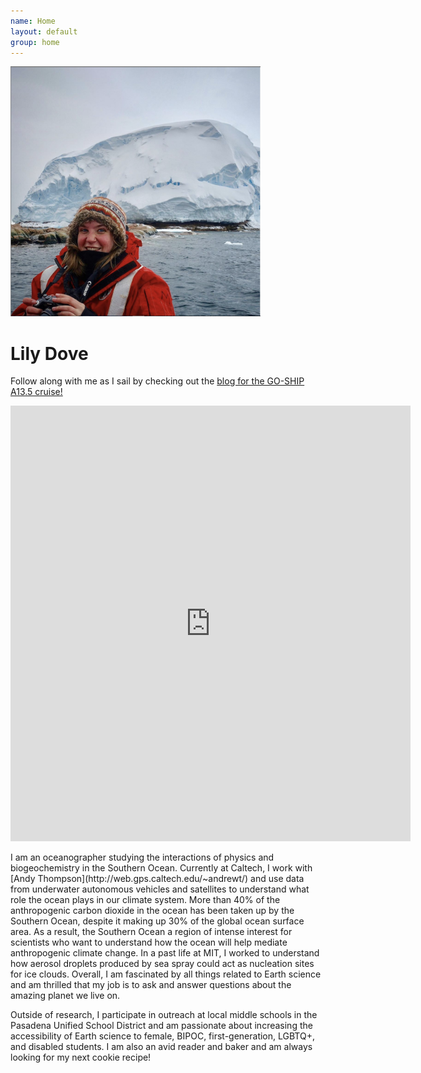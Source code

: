 ```yaml
---
name: Home
layout: default
group: home
---
```


<img src="/static/img/LilyDove1.jpg" class="img-responsive center-block" width="400" height="400" alt="Sitting in front of the recently discovered Sif Island in the Amundsen Sea, Antarctica!"/>

<h1 class="text-center">Lily Dove</h1>

<p class="lead text-justify">
   Follow along with me as I sail by checking out the <a href="https://usgoship.ucsd.edu/blogs/#" target="_blank">blog for the GO-SHIP A13.5 cruise!</a>
</p>

<iframe src="https://docs.google.com/forms/d/e/1FAIpQLSeP7KvcyWfe-k3K3WEPMYbJSGCjMuZYSUy59w1Syfb28flbdA/viewform?embedded=true" width="640" height="697" frameborder="0" marginheight="0" marginwidth="0">Loading…</iframe>

<p class="lead text-justify">
I am an oceanographer studying the interactions of physics and biogeochemistry in the Southern Ocean. Currently at Caltech, I work with [Andy Thompson](http://web.gps.caltech.edu/~andrewt/) and use data from underwater autonomous vehicles and satellites to understand what role the ocean plays in our climate system. More than 40% of the anthropogenic carbon dioxide in the ocean has been taken up by the Southern Ocean, despite it making up 30% of the global ocean surface area. As a result, the Southern Ocean a region of intense interest for scientists who want to understand how the ocean will help mediate anthropogenic climate change. In a past life at MIT, I worked to understand how aerosol droplets produced by sea spray could act as nucleation sites for ice clouds. Overall, I am fascinated by all things related to Earth science and am thrilled that my job is to ask and answer questions about the amazing planet we live on.
</p>
  
<p class="lead text-justify">
 Outside of research, I participate in outreach at local middle schools in the Pasadena Unified School District and am passionate about increasing the accessibility of Earth science to female, BIPOC, first-generation, LGBTQ+, and disabled students. I am also an avid reader and baker and am always looking for my next cookie recipe!
</p>

